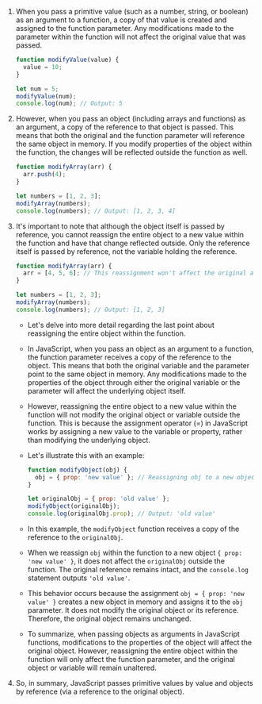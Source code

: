 1. When you pass a primitive value (such as a number, string, or boolean) as an argument to a function,
   a copy of that value is created and assigned to the function parameter. Any modifications made to
   the parameter within the function will not affect the original value that was passed.

    ```javascript
    function modifyValue(value) {
      value = 10;
    }
    
    let num = 5;
    modifyValue(num);
    console.log(num); // Output: 5
    ```

2. However, when you pass an object (including arrays and functions) as an argument, a copy of the reference
   to that object is passed. This means that both the original and the function parameter will reference the
   same object in memory. If you modify properties of the object within the function, the changes will be
   reflected outside the function as well.

    ```javascript
    function modifyArray(arr) {
      arr.push(4);
    }
    
    let numbers = [1, 2, 3];
    modifyArray(numbers);
    console.log(numbers); // Output: [1, 2, 3, 4]
    ```

3. It's important to note that although the object itself is passed by reference, you cannot reassign
   the entire object to a new value within the function and have that change reflected outside. Only the
   reference itself is passed by reference, not the variable holding the reference.

    ```javascript
    function modifyArray(arr) {
      arr = [4, 5, 6]; // This reassignment won't affect the original array
    }
    
    let numbers = [1, 2, 3];
    modifyArray(numbers);
    console.log(numbers); // Output: [1, 2, 3]
    ```

    - Let's delve into more detail regarding the last point about reassigning the entire
      object within the function.
    - In JavaScript, when you pass an object as an argument to a function, the function parameter
      receives a copy of the reference to the object. This means that both the original variable and
      the parameter point to the same object in memory. Any modifications made to the properties of
      the object through either the original variable or the parameter will affect the underlying object itself.

    - However, reassigning the entire object to a new value within the function will not modify the original
      object or variable outside the function. This is because the assignment operator (=) in JavaScript works
      by assigning a new value to the variable or property, rather than modifying the underlying object.

    - Let's illustrate this with an example:

        ```javascript
        function modifyObject(obj) {
          obj = { prop: 'new value' }; // Reassigning obj to a new object
        }
        
        let originalObj = { prop: 'old value' };
        modifyObject(originalObj);
        console.log(originalObj.prop); // Output: 'old value'
        ```

    - In this example, the `modifyObject` function receives a copy of the reference to the `originalObj`.
    - When we reassign `obj` within the function to a new object `{ prop: 'new value' }`, it does not
      affect the `originalObj` outside the function. The original reference remains intact, and the
      `console.log` statement outputs `'old value'`.

    - This behavior occurs because the assignment `obj = { prop: 'new value' }` creates a new object
      in memory and assigns it to the `obj` parameter. It does not modify the original object or its
      reference. Therefore, the original object remains unchanged.

    - To summarize, when passing objects as arguments in JavaScript functions, modifications to the
      properties of the object will affect the original object. However, reassigning the entire object
      within the function will only affect the function parameter, and the original object or variable
      will remain unaltered.

4. So, in summary, JavaScript passes primitive values by value and objects by reference
   (via a reference to the original object).

